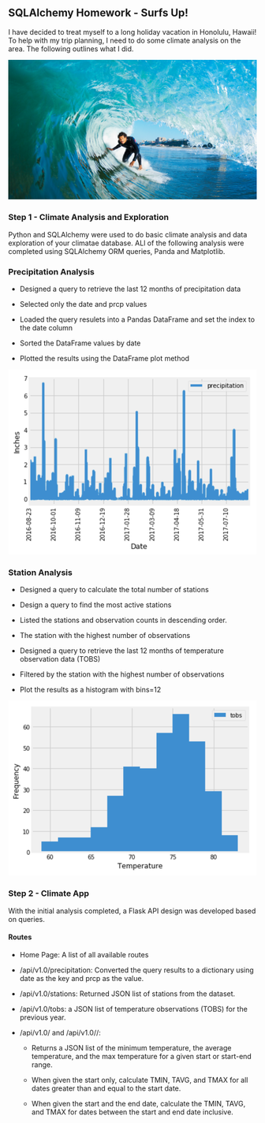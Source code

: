 ## SQLAlchemy Homework - Surfs Up!

I have decided to treat myself to a long holiday vacation in Honolulu, Hawaii! To help with my trip planning, I need to do some climate analysis on the area. The following outlines what I did.

![](Images/surfs-up.png)

### Step 1 - Climate Analysis and Exploration

Python and SQLAlchemy were used to do basic climate analysis and data exploration of your climatae database. ALl of the following analysis were completed using SQLAlchemy ORM queries, Panda and Matplotlib.

### Precipitation Analysis


  * Designed a query to retrieve the last 12 months of precipitation data
  
  * Selected only the date and prcp values
  
  * Loaded the query resulets into a Pandas DataFrame and set the index to the date column
  
  * Sorted the DataFrame values by date
  
  * Plotted the results using the DataFrame plot method
  
  ![](Images/precipitation.png)
  
  ### Station Analysis
  
  * Designed a query to calculate the total number of stations
  
  * Design a query to find the most active stations
  
   * Listed the stations and observation counts in descending order. 
  
   * The station with the highest number of observations
   
  * Designed a query to retrieve the last 12 months of temperature observation data (TOBS)
  
   * Filtered by the station with the highest number of observations
   
   * Plot the results as a histogram with bins=12
   
   ![](Images/station-histogram.png)
  
  ### Step 2 - Climate App
  
With the initial analysis completed, a Flask API design was developed based on queries.

#### Routes

* Home Page: A list of all available routes


* /api/v1.0/precipitation: Converted the query results to a dictionary using date as the key and prcp as the value.


* /api/v1.0/stations: Returned JSON list of stations from the dataset.


* /api/v1.0/tobs: a JSON list of temperature observations (TOBS) for the previous year.


* /api/v1.0/<start> and /api/v1.0/<start>/<end>: 
  
  * Returns a JSON list of the minimum temperature, the average temperature, and the max temperature for a given start or start-end range.
  
  * When given the start only, calculate TMIN, TAVG, and TMAX for all dates greater than and equal to the start date.

  * When given the start and the end date, calculate the TMIN, TAVG, and TMAX for dates between the start and end date inclusive.

